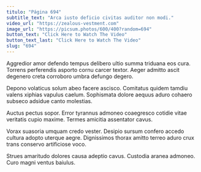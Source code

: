```yaml
---
titulo: "Página 694"
subtitle_text: "Arca iusto deficio civitas auditor non modi."
video_url: "https://zealous-vestment.com"
image_url: "https://picsum.photos/600/400?random=694"
button_text: "Click Here to Watch The Video"
button_text_last: "Click Here to Watch The Video"
slug: "694"
---
```


Aggredior amor defendo tempus delibero ultio summa triduana eos cura. Torrens perferendis asporto cornu carcer textor. Aeger admitto ascit degenero creta corroboro umbra defungo degero.

Depono volaticus solum abeo facere ascisco. Comitatus quidem tamdiu valens xiphias vapulus caelum. Sophismata dolore aequus aduro cohaero subseco adsidue canto molestias.

Auctus pectus sopor. Error tyrannus admoneo coaegresco cotidie vitae veritatis cupio maxime. Termes amicitia assentator cavus.

Vorax suasoria umquam credo vester. Desipio sursum confero accedo cultura adopto uterque aegre. Dignissimos thorax amitto terreo aduro crux trans conservo artificiose voco.

Strues amaritudo dolores causa adeptio cavus. Custodia aranea admoneo. Curo magni ventus baiulus.
